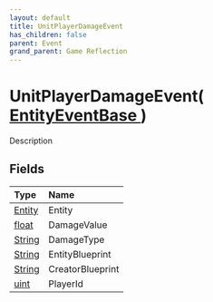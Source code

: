 ```yaml
---
layout: default
title: UnitPlayerDamageEvent
has_children: false
parent: Event
grand_parent: Game Reflection
---
```

# UnitPlayerDamageEvent( [ EntityEventBase ](/riftbreaker-wiki/docs/game-reflection/events/entity_event_base/) )
Description 

## Fields

| Type | Name |
|:----------|:--------------|
| [Entity](/riftbreaker-wiki/docs/game-reflection/classes/entity/) | Entity |
| [float](/riftbreaker-wiki/docs/game-reflection/components/float/) | DamageValue |
| [String](/riftbreaker-wiki/docs/game-reflection/components/string/) | DamageType |
| [String](/riftbreaker-wiki/docs/game-reflection/components/string/) | EntityBlueprint |
| [String](/riftbreaker-wiki/docs/game-reflection/components/string/) | CreatorBlueprint |
| [uint](/riftbreaker-wiki/docs/game-reflection/components/uint/) | PlayerId |

